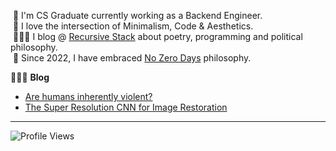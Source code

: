 <!-- <h1 align="left">Hi 👋🏻, I'm Sajjad Salaria (aka xoraus)</h1>-->

<!-- <img alt="Night Coding" src="https://cdn.dribbble.com/users/626327/screenshots/2913306/media/cdff5a5b7c68885d330ef7b7a7c7e19b.gif" width="350" align="right"/> -->
   
&nbsp;🔭 I'm CS Graduate currently working as a Backend Engineer.\
&nbsp;🤍 I love the intersection of Minimalism, Code & Aesthetics.\
&nbsp;👨🏻‍💻 I blog @ [Recursive Stack](https://xoraus.github.io/) about poetry, programming and political philosophy.\
&nbsp;🚀 Since 2022, I have embraced [No Zero Days](https://medium.com/@xoraus/no-more-zero-days-embrace-consistent-progress-ecc742e7e3d8) philosophy.
   
👨🏻‍💻 **Blog**
<!-- Blog:START -->

- [Are humans inherently violent?](https://xoraus.medium.com/exploring-the-nature-of-human-violence-e73b0a8169c9)
- [The Super Resolution CNN for Image Restoration](https://medium.com/p/ff1e8420d846)

---

![Profile Views](https://komarev.com/ghpvc/?username=xoraus&style=for-the-badge) 

